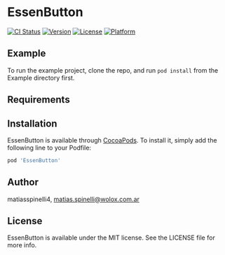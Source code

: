 # EssenButton

[![CI Status](https://img.shields.io/travis/matiasspinelli4/EssenButton.svg?style=flat)](https://travis-ci.org/matiasspinelli4/EssenButton)
[![Version](https://img.shields.io/cocoapods/v/EssenButton.svg?style=flat)](https://cocoapods.org/pods/EssenButton)
[![License](https://img.shields.io/cocoapods/l/EssenButton.svg?style=flat)](https://cocoapods.org/pods/EssenButton)
[![Platform](https://img.shields.io/cocoapods/p/EssenButton.svg?style=flat)](https://cocoapods.org/pods/EssenButton)

## Example

To run the example project, clone the repo, and run `pod install` from the Example directory first.

## Requirements

## Installation

EssenButton is available through [CocoaPods](https://cocoapods.org). To install
it, simply add the following line to your Podfile:

```ruby
pod 'EssenButton'
```

## Author

matiasspinelli4, matias.spinelli@wolox.com.ar

## License

EssenButton is available under the MIT license. See the LICENSE file for more info.
